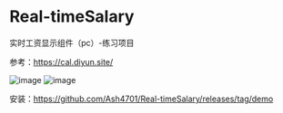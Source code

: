 # Real-timeSalary
实时工资显示组件（pc）-练习项目

参考：https://cal.diyun.site/

![image](https://github.com/user-attachments/assets/a47212f4-9ea1-4e79-911c-da18c23d9398)
![image](https://github.com/user-attachments/assets/967f4be8-199f-418f-a69f-e32bbcea55ad)

安装：https://github.com/Ash4701/Real-timeSalary/releases/tag/demo
